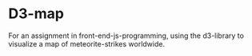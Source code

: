 # D3-map

For an assignment in front-end-js-programming, using the d3-library to visualize a map of meteorite-strikes worldwide.